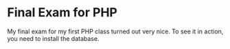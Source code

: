 Final Exam for PHP
==================

My final exam for my first PHP class turned out very nice. To see it in action, you need to install the database.